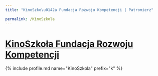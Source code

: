 ```yaml
---
title: "KinoSzko\u0142a Fundacja Rozwoju Kompetencji | Patromierz"

permalink: /KinoSzkola
---
```


# [KinoSzkoła Fundacja Rozwoju Kompetencji](https://patronite.pl/KinoSzkola)

{% include profile.md name="KinoSzkola" prefix="k" %}

